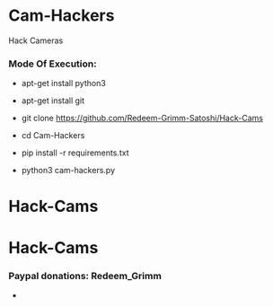 # Cam-Hackers

Hack Cameras

<h3> Mode Of Execution: </h3>

* apt-get install python3

* apt-get install git

* git clone https://github.com/Redeem-Grimm-Satoshi/Hack-Cams

* cd Cam-Hackers

* pip install -r requirements.txt

* python3 cam-hackers.py

# Hack-Cams



# Hack-Cams


<h3> Paypal donations: Redeem_Grimm</h3>

* 
